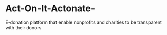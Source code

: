 # Act-On-It-Actonate-
E-donation platform that enable nonprofits and charities to be transparent with their donors
